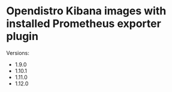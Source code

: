 # Opendistro Kibana images with installed Prometheus exporter plugin

Versions:
- 1.9.0
- 1.10.1
- 1.11.0
- 1.12.0
